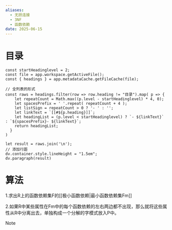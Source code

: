 ```yaml
---
aliases:
  - 无损连接
  - 3NF
  - 函数依赖
date: 2025-06-15
---
```


# 目录

```dataviewjs
const startHeadinglevel = 2;
const file = app.workspace.getActiveFile();
const { headings } = app.metadataCache.getFileCache(file);
 
// 全列表的形式
const raws = headings.filter(row => row.heading != "目录").map( p => {
    let repeatCount = Math.max((p.level - startHeadinglevel) * 4, 0);
    let spacesPrefix = ' '.repeat( repeatCount + 4 );
    let listSign = repeatCount > 0 ? '- ' : '';
    let linkText = `[[#${p.heading}]]`;
    let headingList = (p.level < startHeadinglevel) ? `- ${linkText}` : `${spacesPrefix}- ${linkText}`;
    return headingList;
  }
)
 
let result = raws.join('\n');
// 添加行距
dv.container.style.lineHeight = "1.5em";
dv.paragraph(result)
```

# 算法  

1.求出R上的函数依赖集F的[[极小函数依赖|最小函数依赖集Fm]]  
  
2.如果R中某些属性在Fm中的每个函数依赖的左右两边都不出现，那么就将这些属性从R中分离出去，单独构成一个分解的字模式放入P中。  

> [!note]
> 步骤二，若 R(A,B,C) Fm = {A -> B}  则 (R1(A, B) R2(C))
  
3.如果Fm中有多个左部相同属性的函数依赖，可依据合并率将它们的右部分合并起来。  
  
4.对于Fm中的每一个函数依赖：X—>A，构成一个分解的子模式{X，A}放P中。  
  
5.检查在分解后的子模式集合中是否包含有 **R** 的一个候选码，如果没有包含，则把候选码作为一个分解放入P中（如果有多个候选码，任选1个）  
  
6.结束。  

> [!note]
> 步骤四，子模式例子，例如存在 函数依赖 A -> B，那么子模式为 R<sub>1</sub>(A, B)，函数依赖 C -> D，子模式为 R<sub>2</sub>(C, D)
> 参考 [数据库系统概论—保持无损连接和函数依赖的3NF合成算法_哔哩哔哩_bilibili](https://www.bilibili.com/video/BV1bt4y127GB/?spm_id_from=333.1387.homepage.video_card.click&vd_source=081641abeed94aff322f0473e2c1773d)

  
**注：前置知识点：最小函数依赖集、候选键的计算。**

# 例子
  
例题：R（A，B, C，D，E，G），F = {A -> B , A -> C , A - >D , A -> E , A - >G , CDE ->G , G ->C , G -> D}  

  

解：

   步骤一：计算最小函数依赖集Fm 。

    假设删除A -> B，则A的闭包={A,C,D,E,G}，无B，保留

    假设删除 A -> C，则A的闭包={A,B,D,E,G,C}，有C，删除，

    此时F更新为：

    F = {A -> B  , A - >D , A -> E , A - >G , CDE ->G , G ->C , G -> D}

    假设删除A - >D，则A的闭包={A,B,E,G,C,D}，有D，删除

    此时F更新为：

    F = {A -> B  , A -> E , A - >G , CDE ->G , G ->C , G -> D}

    假设删除A - >E，则A的闭包={A,B,G,C,D}，无E，保留

    假设删除A - >G，则A的闭包={A,B,E}，无G，保留

    假设删除CDE - >G，则CDE的闭包={C,D,E}，无G，保留

    假设删除G - >C，则G的闭包={G,D}，无C，保留

    假设删除G - >D，则G的闭包={G,C}，无D，保留

  

    看冗余项，  

    如果删除C，则DE的闭包={D，E}，保留  

    如果删除D，则CE的闭包={C，E}，保留  

    如果删除E，则CD的闭包={C，D}，保留

    此时，最小函数依赖集Fm为：  

    Fm = {A -> B  , A -> E , A - >G , CDE ->G , G ->C , G -> D}

*注：Fm不唯一

  

    步骤二：R中的所有属性均出现  

  

    步骤三：合并Fm

     Fm= {A->BEG , CDE ->G , G ->CD }

  

    步骤四：  

    P={R1（ABEG），R2（CDEG），R3（CDG）}  

    计算求得F的候选键为A，显然R1中包含了A，故步骤五结束。  

      

    注意：此时观察到 P中存在冗余模式，即 R3是R2的子集，因此将其合并  

    更新P={R1（ABEG），R2（CDEG）}  

  

    综上，P为一个保持无损连接和函数依赖的3NF

  
------------------------------------  
作者：程俊伟  
来源：学者网  
原文：https://www.scholat.com/vpost.html?pid=144212  
本文为该学者原创文章，转载请附上文章链接！